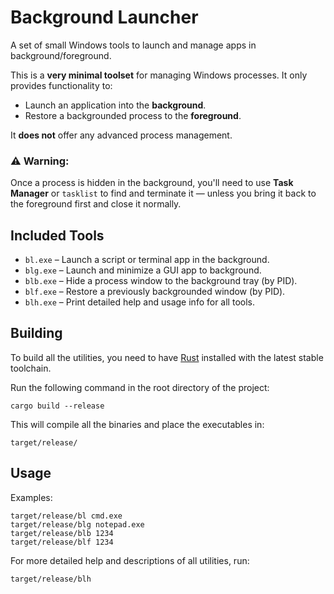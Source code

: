# Background Launcher

A set of small Windows tools to launch and manage apps in background/foreground.

This is a **very minimal toolset** for managing Windows processes. It only provides functionality to:
- Launch an application into the **background**.
- Restore a backgrounded process to the **foreground**.

It **does not** offer any advanced process management.  
### ⚠️ Warning:  
Once a process is hidden in the background, you'll need to use **Task Manager** or `tasklist` to find and terminate it — unless you bring it back to the foreground first and close it normally.

## Included Tools

- `bl.exe`  – Launch a script or terminal app in the background.
- `blg.exe` – Launch and minimize a GUI app to background.
- `blb.exe` – Hide a process window to the background tray (by PID).
- `blf.exe` – Restore a previously backgrounded window (by PID).
- `blh.exe` – Print detailed help and usage info for all tools.

## Building

To build all the utilities, you need to have [Rust](https://rustup.rs/) installed with the latest stable toolchain.

Run the following command in the root directory of the project:

```
cargo build --release
```

This will compile all the binaries and place the executables in:

```
target/release/
```

## Usage

Examples:
```
target/release/bl cmd.exe
target/release/blg notepad.exe
target/release/blb 1234
target/release/blf 1234
```

For more detailed help and descriptions of all utilities, run:

```
target/release/blh
```
